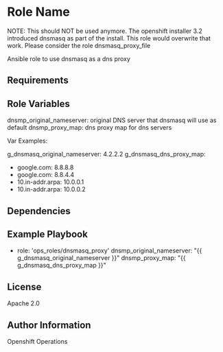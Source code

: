 Role Name
=========

NOTE: This should NOT be used anymore.  The openshift installer 3.2
introduced dnsmasq as part of the install.  This role would overwrite that work.
Please consider the role dnsmasq_proxy_file

Ansible role to use dnsmasq as a dns proxy

Requirements
------------

Role Variables
--------------

  dnsmp_original_nameserver: original DNS server that dnsmasq will use as default
  dnsmp_proxy_map: dns proxy map for dns servers


  Var Examples:

  g_dnsmasq_original_nameserver: 4.2.2.2
  g_dnsmasq_dns_proxy_map:
  - google.com: 8.8.8.8
  - google.com: 8.8.4.4
  - 10.in-addr.arpa: 10.0.0.1
  - 10.in-addr.arpa: 10.0.0.2

Dependencies
------------


Example Playbook
----------------
- role: 'ops_roles/dnsmasq_proxy'
  dnsmp_original_nameserver: "{{ g_dnsmasq_original_nameserver }}"
  dnsmp_proxy_map: "{{ g_dnsmasq_dns_proxy_map }}"

License
-------

Apache 2.0

Author Information
------------------

Openshift Operations
